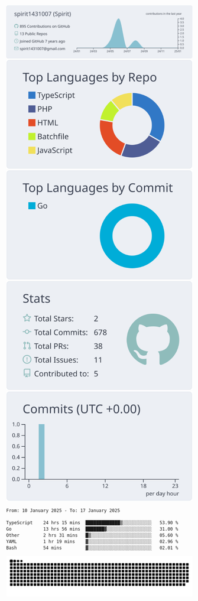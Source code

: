 [![](https://raw.githubusercontent.com/spirit1431007/spirit1431007/master/profile-summary-card-output/nord_bright/0-profile-details.svg)](https://git.io/spiritx)
[![](https://raw.githubusercontent.com/spirit1431007/spirit1431007/master/profile-summary-card-output/nord_bright/1-repos-per-language.svg)](https://git.io/spiritx) [![](https://raw.githubusercontent.com/spirit1431007/spirit1431007/master/profile-summary-card-output/nord_bright/2-most-commit-language.svg)](https://git.io/spiritx)
[![](https://raw.githubusercontent.com/spirit1431007/spirit1431007/master/profile-summary-card-output/nord_bright/3-stats.svg)](https://git.io/spiritx) [![](https://raw.githubusercontent.com/spirit1431007/spirit1431007/master/profile-summary-card-output/nord_bright/4-productive-time.svg)](https://git.io/spiritx)

<!--START_SECTION:waka-->

```txt
From: 10 January 2025 - To: 17 January 2025

TypeScript    24 hrs 15 mins  █████████████▒░░░░░░░░░░░   53.90 %
Go            13 hrs 56 mins  ███████▓░░░░░░░░░░░░░░░░░   31.00 %
Other         2 hrs 31 mins   █▒░░░░░░░░░░░░░░░░░░░░░░░   05.60 %
YAML          1 hr 19 mins    ▓░░░░░░░░░░░░░░░░░░░░░░░░   02.96 %
Bash          54 mins         ▓░░░░░░░░░░░░░░░░░░░░░░░░   02.01 %
```

<!--END_SECTION:waka-->

![contribution](https://github.com/spirit1431007/spirit1431007/blob/output/github-contribution-grid-snake.svg)
